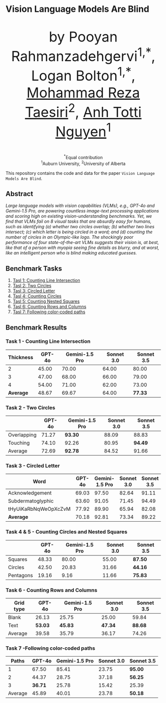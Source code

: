 # Vision Language Models Are Blind

<div align="center">    
    <p style="font-size: 45px;"> by 
        Pooyan Rahmanzadehgervi<sup>1,*</sup>, Logan Bolton<sup>1,*</sup>,
        <a href="https://taesiri.ai">Mohammad Reza Taesiri</a><sup>2</sup>, 
        <a href="https://anhnguyen.me/research/">Anh Totti Nguyen</a><sup>1</sup>
    </p>
    <p>
        <sup>*</sup>Equal contribution<br>
        <sup>1</sup>Auburn University, <sup>2</sup>University of Alberta
    </p>
</div>

This repository contains the code and data for the paper `Vision Language Models Are Blind`.

## Abstract

*Large language models with vision capabilities (VLMs), e.g., GPT-4o and Gemini-1.5 Pro, are powering countless image-text processing applications and scoring high on existing vision-understanding benchmarks. Yet, we find that VLMs fail on 8 visual tasks that are absurdly easy for humans, such as identifying (a) whether two circles overlap; (b) whether two lines intersect; (c) which letter is being circled in a word; and (d) counting the number of circles in an Olympic-like logo. The shockingly poor performance of four state-of-the-art VLMs suggests their vision is, at best, like that of a person with myopia seeing fine details as blurry, and at worst, like an intelligent person who is blind making educated guesses.*

## Benchmark Tasks

1. [Tasl 1: Counting Line Intersection](./src/LineIntersection/)
1. [Tasl 2: Two Circles](./src/TouchingCircle/)
1. [Tasl 3: Circled Letter](./src/CircledWord/)
1. [Tasl 4: Counting Circles](./src/CountingCircles/)
1. [Tasl 5: Counting Nested Squares](./src/NestedSquares/)
1. [Tasl 6: Counting Rows and Columns](./src/CountingRowsAndColumns/)
1. [Tasl 7: Following color-coded paths](./src/SubwayMap/)



## Benchmark Results


### Task 1 - Counting Line Intersection

| Thickness | GPT-4o | Gemini-1.5 Pro | Sonnet 3.0 | Sonnet 3.5 |
|---------------|--------|----------------|------------|------------|
| 2             | 45.00  | 70.00          | 64.00      | 80.00      |
| 3             | 47.00  | 68.00          | 66.00      | 79.00      |
| 4             | 54.00  | 71.00          | 62.00      | 73.00      |
| **Average**   | 48.67  | 69.67          | 64.00      | **77.33**  |


### Task 2 - Two Circles



|                | GPT-4o | Gemini-1.5 Pro | Sonnet 3.0 | Sonnet 3.5 |
|----------------|--------|----------------|------------|------------|
| Overlapping    | 71.27  | **93.30**      | 88.09      | 88.83      |
| Touching       | 74.10  | 92.26          | 80.95      | **94.49**  |
| Average        | 72.69  | **92.78**      | 84.52      | 91.66      |


### Task 3 -  Circled Letter

| Word                           | GPT-4o | Gemini-1.5 Pro | Sonnet 3.0 | Sonnet 3.5 |
|--------------------------------|--------|----------------|------------|------------|
| Acknowledgement                | 69.03  | 97.50          | 82.64      | 91.11      |
| Subdermatoglyphic              | 63.60  | 91.05          | 71.45      | 94.49      |
| tHyUiKaRbNqWeOpXcZvM           | 77.92  | 89.90          | 65.94      | 82.08      |
| **Average**                    | 70.18  | 92.81          | 73.34      | 89.22      |


### Task 4 & 5 - Counting Circles and Nested Squares

|          | GPT-4o | Gemini-1.5 Pro | Sonnet 3.0 | Sonnet 3.5     |
|----------|--------|----------------|------------|----------------|
| Squares  | 48.33  | 80.00          | 55.00      | **87.50**      |
| Circles  | 42.50  | 20.83          | 31.66      | **44.16**      |
| Pentagons| 19.16  | 9.16           | 11.66      | **75.83**      |



### Task 6 - Counting Rows and Columns


| Grid type | GPT-4o       | Gemini-1.5 Pro | Sonnet 3.0    | Sonnet 3.5      |
|-----------|--------------|----------------|---------------|-----------------|
| Blank     | 26.13        | 25.75          | 25.00         | 59.84           |
| Text      | **53.03**    | **45.83**      | **47.34**     | **88.68**       |
| Average   | 39.58        | 35.79          | 36.17         | 74.26           |


### Task 7 -Following color-coded paths

| Paths  | GPT-4o           | Gemini-1.5 Pro | Sonnet 3.0     | Sonnet 3.5      |
|--------|------------------|----------------|----------------|-----------------|
| 1      | 67.50            | 85.41          | 23.75          | **95.00**       |
| 2      | 44.37            | 28.75          | 37.18          | **56.25**       |
| 3      | **36.71**        | 25.78          | 15.42          | 25.39           |
| Average| 45.89            | 40.01          | 23.78          | **50.18**       |